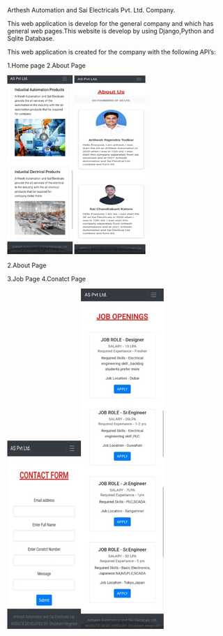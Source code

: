 ﻿Arthesh Automation and Sai Electricals Pvt. Ltd. Company.

This web application is develop for the general company and which has general web pages.This website is develop by using Django,Python and Sqlite Database.

This web application is created for the company with the following API’s:

1\.Home page                                                                                           2.About Page

![](Aspose.Words.61fea370-d095-43ac-9487-6a12a5ad6cec.001.jpeg)                                                                           ![](Aspose.Words.61fea370-d095-43ac-9487-6a12a5ad6cec.002.jpeg)

2\.About Page










3\.Job Page                                                                                         4.Conatct Page

![](Aspose.Words.61fea370-d095-43ac-9487-6a12a5ad6cec.003.jpeg)![](Aspose.Words.61fea370-d095-43ac-9487-6a12a5ad6cec.004.jpeg)                                                                                

